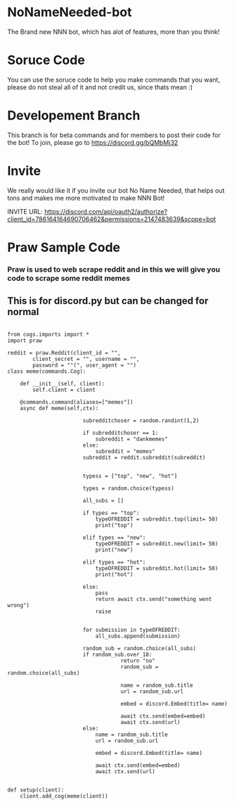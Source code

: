 # NoNameNeeded-bot
The Brand new NNN bot, which has alot of features, more than you think!


# Soruce Code
You can use the soruce code to help you make commands that you want, please do not steal all of it and not credit us, since thats mean :)

# Developement Branch
This branch is for beta commands and for members to post their code for the bot! To join, please go to https://discord.gg/bQMbMj32

# Invite
We really would like it if you invite our bot No Name Needed, that helps out tons and makes me more motivated to make NNN Bot!

INVITE URL: https://discord.com/api/oauth2/authorize?client_id=786164164690706462&permissions=2147483639&scope=bot



# Praw Sample Code
<h3> Praw is used to web scrape reddit and in this we will give you code to scrape some reddit memes</h3>
<h2>This is for discord.py but can be changed for normal</h2>

```#DISCORD.PY COGGED

from cogs.imports import *
import praw

reddit = praw.Reddit(client_id = "",
        client_secret = "", username = "",
        password = ""(", user_agent = "")
class meme(commands.Cog):

    def __init__(self, client):
        self.client = client

    @commands.command(aliases=["memes"])
    async def meme(self,ctx):

                        subredditchoser = random.randint(1,2)

                        if subredditchoser == 1:
                            subreddit = "dankmemes"
                        else:
                            subreddit = "memes"  
                        subreddit = reddit.subreddit(subreddit)

       
                        typess = ["top", "new", "hot"]

                        types = random.choice(typess)
                 
                        all_subs = []
                        
                        if types == "top":
                            typeOFREDDIT = subreddit.top(limit= 50)
                            print("top")

                        elif types == "new":
                            typeOFREDDIT = subreddit.new(limit= 50)
                            print("new")

                        elif types == "hot":
                            typeOFREDDIT = subreddit.hot(limit= 50)    
                            print("hot")

                        else:
                            pass
                            return await ctx.send("something went wrong")    
                            raise 


                        for submission in typeOFREDDIT:
                            all_subs.append(submission)

                        random_sub = random.choice(all_subs)  
                        if random_sub.over_18:
                                    return "no"
                                    random_sub = random.choice(all_subs)

                                    name = random_sub.title
                                    url = random_sub.url

                                    embed = discord.Embed(title= name)
                                    
                                    await ctx.send(embed=embed)
                                    await ctx.send(url) 
                        else:  
                            name = random_sub.title
                            url = random_sub.url

                            embed = discord.Embed(title= name)
                            
                            await ctx.send(embed=embed)
                            await ctx.send(url)  


def setup(client):
    client.add_cog(meme(client))


```
